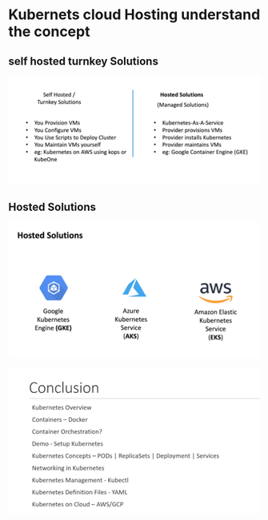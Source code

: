 # Kubernets cloud Hosting understand the concept
## self hosted turnkey Solutions
![Alt text](image-1.png)
## Hosted Solutions
![Alt text](image.png)



![Alt text](image-2.png)
